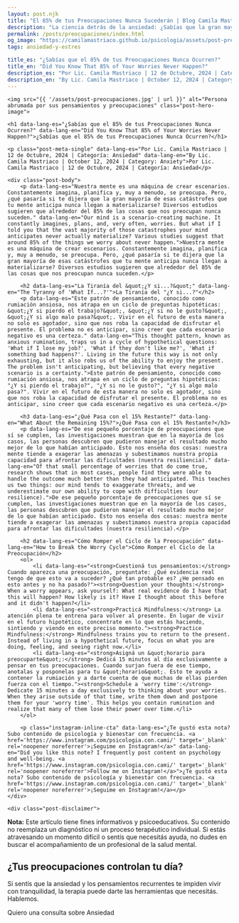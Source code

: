 ```yaml
---
layout: post.njk
title: "El 85% de tus Preocupaciones Nunca Sucederán | Blog Camila Mastriaco"
description: "La ciencia detrás de la ansiedad: ¿Sabías que la gran mayoría de las cosas que te preocupan no se cumplen? Aprendé a gestionar la rumiación mental."
permalink: /posts/preocupaciones/index.html
og_image: "https://camilamastriaco.github.io/psicologia/assets/post-preocupaciones.jpg"
tags: ansiedad-y-estres

title_es: "¿Sabías que el 85% de tus Preocupaciones Nunca Ocurren?"
title_en: "Did You Know That 85% of Your Worries Never Happen?"
description_es: "Por Lic. Camila Mastriaco | 12 de Octubre, 2024 | Categoría: Ansiedad"
description_en: "By Lic. Camila Mastriaco | October 12, 2024 | Category: Anxiety"
---
```




    <img src="{{ '/assets/post-preocupaciones.jpg' | url }}" alt="Persona abrumada por sus pensamientos y preocupaciones" class="post-hero-image">
    
    <h1 data-lang-es="¿Sabías que el 85% de tus Preocupaciones Nunca Ocurren?" data-lang-en="Did You Know That 85% of Your Worries Never Happen?">¿Sabías que el 85% de tus Preocupaciones Nunca Ocurren?</h1>
<div id="share-buttons-container"></div>

    <p class="post-meta-single" data-lang-es="Por Lic. Camila Mastriaco | 12 de Octubre, 2024 | Categoría: Ansiedad" data-lang-en="By Lic. Camila Mastriaco | October 12, 2024 | Category: Anxiety">Por Lic. Camila Mastriaco | 12 de Octubre, 2024 | Categoría: Ansiedad</p>
    
    <div class="post-body">
        <p data-lang-es="Nuestra mente es una máquina de crear escenarios. Constantemente imagina, planifica y, muy a menudo, se preocupa. Pero, ¿qué pasaría si te dijera que la gran mayoría de esas catástrofes que tu mente anticipa nunca llegan a materializarse? Diversos estudios sugieren que alrededor del 85% de las cosas que nos preocupan nunca suceden." data-lang-en="Our mind is a scenario-creating machine. It constantly imagines, plans, and, very often, worries. But what if I told you that the vast majority of those catastrophes your mind anticipates never actually materialize? Various studies suggest that around 85% of the things we worry about never happen.">Nuestra mente es una máquina de crear escenarios. Constantemente imagina, planifica y, muy a menudo, se preocupa. Pero, ¿qué pasaría si te dijera que la gran mayoría de esas catástrofes que tu mente anticipa nunca llegan a materializarse? Diversos estudios sugieren que alrededor del 85% de las cosas que nos preocupan nunca suceden.</p>

        <h2 data-lang-es="La Tiranía del &quot;¿Y si...?&quot;" data-lang-en="The Tyranny of 'What If...?'">La Tiranía del "¿Y si...?"</h2>
        <p data-lang-es="Este patrón de pensamiento, conocido como rumiación ansiosa, nos atrapa en un ciclo de preguntas hipotéticas: &quot;¿Y si pierdo el trabajo?&quot;, &quot;¿Y si no le gusto?&quot;, &quot;¿Y si algo malo pasa?&quot;. Vivir en el futuro de esta manera no solo es agotador, sino que nos roba la capacidad de disfrutar el presente. El problema no es anticipar, sino creer que cada escenario negativo es una certeza." data-lang-en="This thought pattern, known as anxious rumination, traps us in a cycle of hypothetical questions: 'What if I lose my job?', 'What if they don't like me?', 'What if something bad happens?'. Living in the future this way is not only exhausting, but it also robs us of the ability to enjoy the present. The problem isn't anticipating, but believing that every negative scenario is a certainty.">Este patrón de pensamiento, conocido como rumiación ansiosa, nos atrapa en un ciclo de preguntas hipotéticas: "¿Y si pierdo el trabajo?", "¿Y si no le gusto?", "¿Y si algo malo pasa?". Vivir en el futuro de esta manera no solo es agotador, sino que nos roba la capacidad de disfrutar el presente. El problema no es anticipar, sino creer que cada escenario negativo es una certeza.</p>
        
        <h3 data-lang-es="¿Qué Pasa con el 15% Restante?" data-lang-en="What About the Remaining 15%?">¿Qué Pasa con el 15% Restante?</h3>
        <p data-lang-es="De ese pequeño porcentaje de preocupaciones que sí se cumplen, las investigaciones muestran que en la mayoría de los casos, las personas descubren que pudieron manejar el resultado mucho mejor de lo que habían anticipado. Esto nos enseña dos cosas: nuestra mente tiende a exagerar las amenazas y subestimamos nuestra propia capacidad para afrontar las dificultades (nuestra resiliencia)." data-lang-en="Of that small percentage of worries that do come true, research shows that in most cases, people find they were able to handle the outcome much better than they had anticipated. This teaches us two things: our mind tends to exaggerate threats, and we underestimate our own ability to cope with difficulties (our resilience).">De ese pequeño porcentaje de preocupaciones que sí se cumplen, las investigaciones muestran que en la mayoría de los casos, las personas descubren que pudieron manejar el resultado mucho mejor de lo que habían anticipado. Esto nos enseña dos cosas: nuestra mente tiende a exagerar las amenazas y subestimamos nuestra propia capacidad para afrontar las dificultades (nuestra resiliencia).</p>

        <h2 data-lang-es="Cómo Romper el Ciclo de la Preocupación" data-lang-en="How to Break the Worry Cycle">Cómo Romper el Ciclo de la Preocupación</h2>
        <ol>
            <li data-lang-es="<strong>Cuestioná tus pensamientos:</strong> Cuando aparezca una preocupación, preguntate: ¿Qué evidencia real tengo de que esto va a suceder? ¿Qué tan probable es? ¿He pensado en esto antes y no ha pasado?"><strong>Question your thoughts:</strong> When a worry appears, ask yourself: What real evidence do I have that this will happen? How likely is it? Have I thought about this before and it didn't happen?</li>
            <li data-lang-es="<strong>Practicá Mindfulness:</strong> La atención plena te entrena para volver al presente. En lugar de vivir en el futuro hipotético, concentrate en lo que estás haciendo, sintiendo y viendo en este preciso momento."><strong>Practice Mindfulness:</strong> Mindfulness trains you to return to the present. Instead of living in a hypothetical future, focus on what you are doing, feeling, and seeing right now.</li>
            <li data-lang-es="<strong>Asigná un &quot;horario para preocuparte&quot;:</strong> Dedicá 15 minutos al día exclusivamente a pensar en tus preocupaciones. Cuando surjan fuera de ese tiempo, anotalas y posponelas para tu &quot;horario&quot;. Esto te ayuda a contener la rumiación y a darte cuenta de que muchas de ellas pierden fuerza con el tiempo."><strong>Schedule a 'worry time':</strong> Dedicate 15 minutes a day exclusively to thinking about your worries. When they arise outside of that time, write them down and postpone them for your 'worry time'. This helps you contain rumination and realize that many of them lose their power over time.</li>
        </ol>
        
        <p class="instagram-inline-cta" data-lang-es="¿Te gustó esta nota? Subo contenido de psicología y bienestar con frecuencia. <a href='https://www.instagram.com/psicologia.con.cami/' target='_blank' rel='noopener noreferrer'>¡Seguime en Instagram!</a>" data-lang-en="Did you like this note? I frequently post content on psychology and well-being. <a href='https://www.instagram.com/psicologia.con.cami/' target='_blank' rel='noopener noreferrer'>Follow me on Instagram!</a>">¿Te gustó esta nota? Subo contenido de psicología y bienestar con frecuencia. <a href='https://www.instagram.com/psicologia.con.cami/' target='_blank' rel='noopener noreferrer'>¡Seguime en Instagram!</a></p>
    </div>
    
    <div class="post-disclaimer">
<p data-lang-es="<strong>Nota:</strong> Este artículo tiene fines informativos y psicoeducativos. Su contenido no reemplaza un diagnóstico ni un proceso terapéutico individual. Si estás atravesando un momento difícil o sentís que necesitás ayuda, no dudes en buscar el acompañamiento de un profesional de la salud mental." data-lang-en="<strong>Disclaimer:</strong> This article is for informational and psychoeducational purposes only. It is not a substitute for a professional diagnosis or an individual therapeutic process. If you are going through a difficult time or feel you need help, do not hesitate to seek support from a mental health professional.">
<strong>Nota:</strong> Este artículo tiene fines informativos y psicoeducativos. Su contenido no reemplaza un diagnóstico ni un proceso terapéutico individual. Si estás atravesando un momento difícil o sentís que necesitás ayuda, no dudes en buscar el acompañamiento de un profesional de la salud mental.
</p>
</div>

<section id="cta-post" class="animate-on-scroll">
        <h2 data-lang-es="¿Tus preocupaciones controlan tu día?" data-lang-en="Do your worries control your day?">¿Tus preocupaciones controlan tu día?</h2>
        <p data-lang-es="Si sentís que la ansiedad y los pensamientos recurrentes te impiden vivir con tranquilidad, la terapia puede darte las herramientas que necesitás. Hablemos." data-lang-en="If you feel that anxiety and recurring thoughts are preventing you from living peacefully, therapy can give you the tools you need. Let's talk.">Si sentís que la ansiedad y los pensamientos recurrentes te impiden vivir con tranquilidad, la terapia puede darte las herramientas que necesitás. Hablemos.</p>
        <a 
            class="btn whatsapp-trigger" 
            data-location="post_preocupaciones_cta" 
            target="_blank" 
            rel="noopener noreferrer" 
            data-lang-es="Quiero una consulta sobre Ansiedad" 
            data-lang-en="I want a consultation about Anxiety" 
            data-whatsapp-es="Hola Camila, leí tu nota sobre las preocupaciones y la ansiedad, y quisiera consultarte sobre las sesiones." 
            data-whatsapp-en="Hi Camila, I read your note about worries and anxiety, and I would like to ask about the sessions." 
        >Quiero una consulta sobre Ansiedad</a>
    </section>